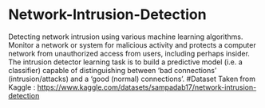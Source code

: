 # Network-Intrusion-Detection
Detecting network intrusion using various machine learning algorithms. Monitor a network or system for malicious activity and protects a computer network from unauthorized access from users, including perhaps insider. The intrusion detector learning task is to build a predictive model (i.e. a classifier) capable of distinguishing between ‘bad connections’ (intrusion/attacks) and a ‘good (normal) connections’.
#Dataset
Taken from Kaggle : https://www.kaggle.com/datasets/sampadab17/network-intrusion-detection
